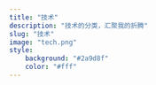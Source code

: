 ```yaml
---
title: "技术"
description: "技术的分类，汇聚我的折腾"
slug: "技术"
image: "tech.png"
style:
    background: "#2a9d8f"
    color: "#fff"
---
```

